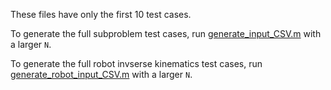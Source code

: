 These files have only the first 10 test cases.

To generate the full subproblem test cases, run [generate_input_CSV.m](/matlab/timing_tests/generate_input_CSV.m) with a larger `N`.

To generate the full robot invserse kinematics test cases, run [generate_robot_input_CSV.m](/matlab/timing_tests/generate_robot_input_CSV.m) with a larger `N`.
